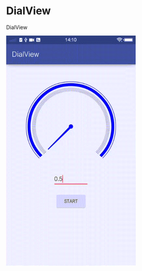 # DialView
DialView


<img src="https://raw.githubusercontent.com/TwentySevenC/DialView/master/app/dialview.gif" width="350px">

